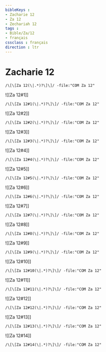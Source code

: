 ```yaml
---
bibleKeys : 
- Zacharie 12
- Za 12
- Zechariah 12
tags : 
- Bible/Za/12
- français
cssclass : français
direction : ltr
---
```


# Zacharie 12

```query
/\[\[Za 12(\|.*)?\]\]/ -file:"COM Za 12"
```



![[Za 12#1]]

```query
/\[\[Za 12#1(\|.*)?\]\]/ -file:"COM Za 12"
```

![[Za 12#2]]

```query
/\[\[Za 12#2(\|.*)?\]\]/ -file:"COM Za 12"
```

![[Za 12#3]]

```query
/\[\[Za 12#3(\|.*)?\]\]/ -file:"COM Za 12"
```

![[Za 12#4]]

```query
/\[\[Za 12#4(\|.*)?\]\]/ -file:"COM Za 12"
```

![[Za 12#5]]

```query
/\[\[Za 12#5(\|.*)?\]\]/ -file:"COM Za 12"
```

![[Za 12#6]]

```query
/\[\[Za 12#6(\|.*)?\]\]/ -file:"COM Za 12"
```

![[Za 12#7]]

```query
/\[\[Za 12#7(\|.*)?\]\]/ -file:"COM Za 12"
```

![[Za 12#8]]

```query
/\[\[Za 12#8(\|.*)?\]\]/ -file:"COM Za 12"
```

![[Za 12#9]]

```query
/\[\[Za 12#9(\|.*)?\]\]/ -file:"COM Za 12"
```

![[Za 12#10]]

```query
/\[\[Za 12#10(\|.*)?\]\]/ -file:"COM Za 12"
```

![[Za 12#11]]

```query
/\[\[Za 12#11(\|.*)?\]\]/ -file:"COM Za 12"
```

![[Za 12#12]]

```query
/\[\[Za 12#12(\|.*)?\]\]/ -file:"COM Za 12"
```

![[Za 12#13]]

```query
/\[\[Za 12#13(\|.*)?\]\]/ -file:"COM Za 12"
```

![[Za 12#14]]

```query
/\[\[Za 12#14(\|.*)?\]\]/ -file:"COM Za 12"
```

